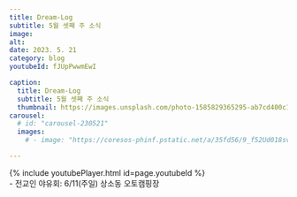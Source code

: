 ```yaml
---
title: Dream-Log
subtitle: 5월 셋째 주 소식
image:
alt: 
date: 2023. 5. 21
category: blog
youtubeId: fJUpPwwmEwI

caption:
  title: Dream-Log  
  subtitle: 5월 셋째 주 소식
  thumbnail: https://images.unsplash.com/photo-1585829365295-ab7cd400c167?ixlib=rb-4.0.3&ixid=MnwxMjA3fDB8MHxwaG90by1wYWdlfHx8fGVufDB8fHx8&auto=format&fit=crop&w=2370&q=80
carousel:
  # id: "carousel-230521"
  images:
    # - image: "https://coresos-phinf.pstatic.net/a/35fd56/9_f52Ud018svc1car3gdv72ax5_hbjcak.jpg?type=e1920_std&cors=band"

---
```

<div>{% include youtubePlayer.html id=page.youtubeId %}</div>
- 전교인 야유회: 6/11(주일) 상소동 오토캠핑장
